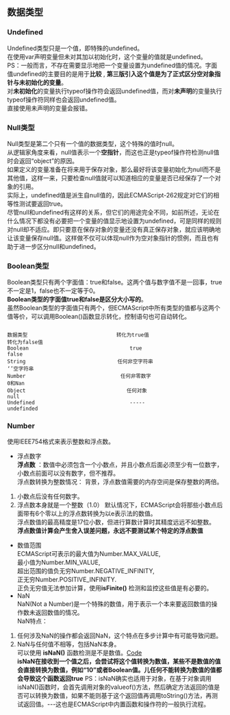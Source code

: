 ## 数据类型  
### Undefined  
Undefined类型只是一个值，即特殊的undefined。  
在使用var声明变量但未对其加以初始化时，这个变量的值就是undefined。  
PS：一般而言，不存在需要显示地把一个变量设置为undefined值的情况。字面值undefined的主要目的是用于**比较** ,  **第三版引入这个值是为了正式区分空对象指针与未初始化的变量**。  
对**未初始化**的变量执行typeof操作符会返回undefined值，而对**未声明**的变量执行typeof操作符同样也会返回undefined值。  
直接使用未声明的变量会报错。  
### Null类型  
Null类型是第二个只有一个值的数据类型，这个特殊的值时null。  
从逻辑家角度来看，null值表示一个**空指针**，而这也正是typeof操作符检测null值时会返回“object”的原因。  
如果定义的变量准备在将来用于保存对象，那么最好将该变量初始化为null而不是其他值，这样一来，只要检查null值就可以知道相应的变量是否已经保存了一个对象的引用。  
实际上，undefined值是派生自null值的，因此ECMAScript-262规定对它们的相等性测试要返回true。  
尽管null和undefined有这样的关系，但它们的用途完全不同，如前所述，无论在什么情况下都没有必要把一个变量的值显示地设置为undefined，可是同样的规则对null却不适应。即只要意在保存对象的变量还没有真正保存对象，就应该明确地让该变量保存null值。这样做不仅可以体现null作为空对象指针的惯例，而且也有助于进一步区分null和undefined。  
### Boolean类型  
Boolean类型只有两个字面值：true和false。这两个值与数字值不是一回事，true不一定是1，false也不一定等于0。  
**Boolean类型的字面值true和false是区分大小写的**。  
虽然Boolean类型的字面值只有两个，但ECMAScript中所有类型的值都与这两个值等价，可以调用Boolean()函数显示转化，控制语句也可自动转化。  
#####
    数据类型                             转化为true值                                 转化为false值
    Boolean                                 true                                         false
    String                              任何非空字符串                                 ‘’空字符串
    Number                               任何非零数字                                     0和Nan
    Object                                 任何对象                                        null
    Undefined                               -----                                      undefinded
### Number  
使用IEEE754格式来表示整数和浮点数。  
- 浮点数字   
**浮点数** ：数值中必须包含一个小数点，并且小数点后面必须至少有一位数字，小数点前面可以没有数字，但不推荐。  
浮点数转换为整数情况：
背景，浮点数值需要的内存空间是保存整数的两倍。  
1. 小数点后没有任何数字。  
2. 浮点数本身就是一个整数（1.0）
默认情况下，ECMAScript会将那些小数点后面带有6个零以上的浮点数转换为以e表示法的数值。  
浮点数值的最高精度是17位小数，但进行算数计算时其精度远远不如整数。  
**浮点数值计算会产生舍入误差问题，永远不要测试某个特定的浮点数值**
- 数值范围  
ECMAScript可表示的最大值为Number.MAX_VALUE,  
                 最小值为Number.MIN_VALUE,  
超出范围的值负无穷Number.NEGATIVE_INFINITY,  
           正无穷Number.POSITIVE_INFINITY.  
正负无穷值无法参加计算，使用**isFinite()** 检测和监控这些值是有必要的。  
- NaN  
NaN(Not a Number)是一个特殊的数值，用于表示一个本来要返回数值的操作数未返回数值的情况。  
NaN特点：  
1. 任何涉及NaN的操作都会返回NaN，这个特点在多步计算中有可能导致问题。  
2. NaN与任何值不相等，包括NaN本身。  
可以使用 **isNaN()** 函数检测是不是数值。[Code]()  
**isNaN在接收到一个值之后，会尝试将这个值转换为数值，某些不是数值的值会直接转换为数值，例如“10”或者Boolean值。儿任何不能转换为数值的值都会导致这个函数返回true** 
PS：isNaN确实也适用于对象，在基于对象调用isNaN()函数时，会首先调用对象的valueof()方法，然后确定方法返回的值是否可以转换为数值，如果不能则基于这个返回值再调用toString()方法，再测试返回值。---这也是ECMAScript中内置函数和操作符的一般执行流程。  
                 

